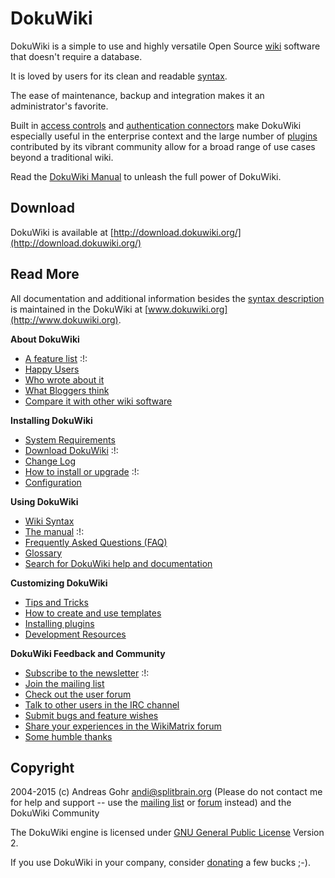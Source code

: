 # DokuWiki

DokuWiki is a simple to use and highly versatile Open Source [wiki](https://en.wikipedia.org/wiki/Wiki) software that doesn't require a database.

It is loved by users for its clean and readable [syntax](syntax).

The ease of maintenance, backup and integration makes it an administrator's favorite.

Built in [access controls](acl) and [authentication connectors](auth) make DokuWiki especially useful in the enterprise context and the large number of [plugins](plugins) contributed by its vibrant community allow for a broad range of use cases beyond a traditional wiki.

Read the [DokuWiki Manual](manual) to unleash the full power of DokuWiki.

## Download

DokuWiki is available at [http://download.dokuwiki.org/](http://download.dokuwiki.org/)

## Read More

All documentation and additional information besides the [syntax description](syntax) is maintained in the DokuWiki at [www.dokuwiki.org](http://www.dokuwiki.org).

**About DokuWiki**

- [A feature list](features) :!:
- [Happy Users](users)
- [Who wrote about it](press)
- [What Bloggers think](blogroll)
- [Compare it with other wiki software](http://www.wikimatrix.org/show/DokuWiki)

**Installing DokuWiki**

- [System Requirements](requirements)
- [Download DokuWiki](http://download.dokuwiki.org/) :!:
- [Change Log](changes)
- [How to install or upgrade](install) :!:
- [Configuration](config)

**Using DokuWiki**

- [Wiki Syntax](syntax)
- [The manual](manual) :!:
- [Frequently Asked Questions (FAQ)](faq)
- [Glossary](glossary)
- [Search for DokuWiki help and documentation](http://search.dokuwiki.org)

**Customizing DokuWiki**

- [Tips and Tricks](tips)
- [How to create and use templates](template)
- [Installing plugins](plugins)
- [Development Resources](development)

**DokuWiki Feedback and Community**

- [Subscribe to the newsletter](newsletter) :!:
- [Join the mailing list](mailing-lists-welcome-mat)
- [Check out the user forum](http://forum.dokuwiki.org)
- [Talk to other users in the IRC channel](irc)
- [Submit bugs and feature wishes](https://github.com/splitbrain/dokuwiki/issues)
- [Share your experiences in the WikiMatrix forum](http://www.wikimatrix.org/forum/viewforum.php?id=10)
- [Some humble thanks](thanks)

## Copyright

2004-2015 (c) Andreas Gohr <andi@splitbrain.org> (Please do not contact me for help and support -- use the [mailing list](mailing-lists-welcome-mat) or [forum](http://forum.dokuwiki.org) instead) and the DokuWiki Community

The DokuWiki engine is licensed under [GNU General Public License](http://www.gnu.org/licenses/gpl.html) Version 2.

If you use DokuWiki in your company, consider [donating](donate) a few bucks ;-).

